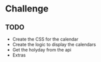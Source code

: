 # Challenge


## TODO

- Create the CSS for the calendar
- Create the logic to display the calendars
- Get the holyday from the api
- Extras
